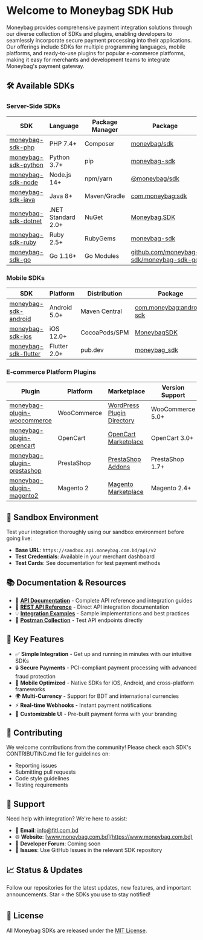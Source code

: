 # Welcome to Moneybag SDK Hub

Moneybag provides comprehensive payment integration solutions through our diverse collection of SDKs and plugins, enabling developers to seamlessly incorporate secure payment processing into their applications. Our offerings include SDKs for multiple programming languages, mobile platforms, and ready-to-use plugins for popular e-commerce platforms, making it easy for merchants and development teams to integrate Moneybag's payment gateway.

## 🛠️ Available SDKs

### Server-Side SDKs
| SDK | Language | Package Manager | Package |
|-----|----------|-----------------|---------|
| [moneybag-sdk-php](https://github.com/Moneybag-SDK/moneybag-sdk-php) | PHP 7.4+ | Composer | [moneybag/sdk](https://packagist.org/packages/moneybag/sdk) |
| [moneybag-sdk-python](https://github.com/Moneybag-SDK/moneybag-sdk-python) | Python 3.7+ | pip | [moneybag-sdk](https://pypi.org/project/moneybag-sdk/) |
| [moneybag-sdk-node](https://github.com/Moneybag-SDK/moneybag-sdk-node) | Node.js 14+ | npm/yarn | [@moneybag/sdk](https://www.npmjs.com/package/@moneybag/sdk) |
| [moneybag-sdk-java](https://github.com/Moneybag-SDK/moneybag-sdk-java) | Java 8+ | Maven/Gradle | [com.moneybag:sdk](https://search.maven.org/artifact/com.moneybag/sdk) |
| [moneybag-sdk-dotnet](https://github.com/Moneybag-SDK/moneybag-sdk-dotnet) | .NET Standard 2.0+ | NuGet | [Moneybag.SDK](https://www.nuget.org/packages/Moneybag.SDK) |
| [moneybag-sdk-ruby](https://github.com/Moneybag-SDK/moneybag-sdk-ruby) | Ruby 2.5+ | RubyGems | [moneybag-sdk](https://rubygems.org/gems/moneybag-sdk) |
| [moneybag-sdk-go](https://github.com/Moneybag-SDK/moneybag-sdk-go) | Go 1.16+ | Go Modules | [github.com/moneybag-sdk/moneybag-sdk-go](https://pkg.go.dev/github.com/moneybag-sdk/moneybag-sdk-go) |

### Mobile SDKs
| SDK | Platform | Distribution | Package |
|-----|----------|--------------|---------|
| [moneybag-sdk-android](https://github.com/Moneybag-SDK/moneybag-sdk-android) | Android 5.0+ | Maven Central | [com.moneybag:android-sdk](https://search.maven.org/artifact/com.moneybag/android-sdk) |
| [moneybag-sdk-ios](https://github.com/Moneybag-SDK/moneybag-sdk-ios) | iOS 12.0+ | CocoaPods/SPM | [MoneybagSDK](https://cocoapods.org/pods/MoneybagSDK) |
| [moneybag-sdk-flutter](https://github.com/Moneybag-SDK/moneybag-sdk-flutter) | Flutter 2.0+ | pub.dev | [moneybag_sdk](https://pub.dev/packages/moneybag_sdk) |

### E-commerce Platform Plugins
| Plugin | Platform | Marketplace | Version Support |
|--------|----------|-------------|-----------------|
| [moneybag-plugin-woocommerce](https://github.com/Moneybag-SDK/moneybag-plugin-woocommerce) | WooCommerce | [WordPress Plugin Directory](https://wordpress.org/plugins/moneybag-payment-gateway/) | WooCommerce 5.0+ |
| [moneybag-plugin-opencart](https://github.com/Moneybag-SDK/moneybag-plugin-opencart) | OpenCart | [OpenCart Marketplace](https://www.opencart.com/index.php?route=marketplace/extension/info&extension_id=xxxxx) | OpenCart 3.0+ |
| [moneybag-plugin-prestashop](https://github.com/Moneybag-SDK/moneybag-plugin-prestashop) | PrestaShop | [PrestaShop Addons](https://addons.prestashop.com/en/payment-card-wallet/xxxxx-moneybag.html) | PrestaShop 1.7+ |
| [moneybag-plugin-magento2](https://github.com/Moneybag-SDK/moneybag-plugin-magento2) | Magento 2 | [Magento Marketplace](https://marketplace.magento.com/moneybag-payment.html) | Magento 2.4+ |

## 🧪 Sandbox Environment

Test your integration thoroughly using our sandbox environment before going live:
- **Base URL**: `https://sandbox.api.moneybag.com.bd/api/v2`
- **Test Credentials**: Available in your merchant dashboard
- **Test Cards**: See documentation for test payment methods

## 📚 Documentation & Resources

- 📖 **[API Documentation](https://github.com/Moneybag-SDK/docs)** - Complete API reference and integration guides
- 🔧 **[REST API Reference](https://github.com/Moneybag-SDK/docs/blob/main/rest-api-integraion.md)** - Direct API integration documentation
- 💡 **[Integration Examples](https://github.com/Moneybag-SDK/examples)** - Sample implementations and best practices
- 🎯 **[Postman Collection](https://github.com/Moneybag-SDK/docs)** - Test API endpoints directly

## 🔑 Key Features

- ✅ **Simple Integration** - Get up and running in minutes with our intuitive SDKs
- 🔒 **Secure Payments** - PCI-compliant payment processing with advanced fraud protection
- 📱 **Mobile Optimized** - Native SDKs for iOS, Android, and cross-platform frameworks
- 🌍 **Multi-Currency** - Support for BDT and international currencies
- ⚡ **Real-time Webhooks** - Instant payment notifications
- 🎨 **Customizable UI** - Pre-built payment forms with your branding

## 🤝 Contributing

We welcome contributions from the community! Please check each SDK's CONTRIBUTING.md file for guidelines on:
- Reporting issues
- Submitting pull requests
- Code style guidelines
- Testing requirements

## 🛟 Support

Need help with integration? We're here to assist:

- 📧 **Email**: [info@fitl.com.bd](mailto:info@fitl.com.bd)
- 🌐 **Website**: [www.moneybag.com.bd](https://www.moneybag.com.bd)
- 💬 **Developer Forum**: Coming soon
- 🐛 **Issues**: Use GitHub Issues in the relevant SDK repository

## 📈 Status & Updates

Follow our repositories for the latest updates, new features, and important announcements. Star ⭐ the SDKs you use to stay notified!

## 📄 License

All Moneybag SDKs are released under the [MIT License](LICENSE).
